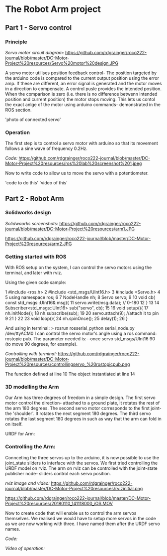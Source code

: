 # The Robot Arm project

## Part 1 - Servo control

### Principle 

*Servo motor circuit diagram:*
https://github.com/rdgrainger/roco222-journal/blob/master/DC-Motor-Project%20resources/Servo%20motor%20design.JPG

A servo motor utilises position feedback control- The position targeted by the arduino code is compared to the current output position using the error amp. If these are different, an error signal is generated and the motor moves in a direction to compensate. A control pusle provides the intended position. When the comparison is zero (i.e. there is no difference betwenn intended position and current position) the motor stops moving. This lets us contol the exact anlge of the motor using arduino commands- demonstrated in the ROS section.

'photo of connected servo'

### Operation

The first step is to control a servo motor with arduino so that its movement follows a sine wave of frequency 0.2Hz.

*Code:*
https://github.com/rdgrainger/roco222-journal/blob/master/DC-Motor-Project%20resources/ros%20lab%20screenshot%201.jpeg

Now to write code to allow us to move the servo with a potentiometer.

'code to do this'
'video of this'

## Part 2 - Robot Arm

### Solidworks design

*Solidwaorks screenshots:*
https://github.com/rdgrainger/roco222-journal/blob/master/DC-Motor-Project%20resources/arm1.JPG

https://github.com/rdgrainger/roco222-journal/blob/master/DC-Motor-Project%20resources/arm2.JPG


### Getting started with ROS

With ROS setup on the system, I can control the servo motors using the terminal, and later with rviz.

Using the given code sample:

1  #include <ros.h>
2  #include <std_msgs/UInt16.h>
3  #include <Servo.h>
4
5  using namespace ros;
6
7  NodeHandle nh;
8  Servo servo;
9
10  void cb( const std_msgs::UInt16& msg){
11 	 servo.write(msg.data); // 0-180
12  }
13
14  Subscriber<std_msgs::UInt16> sub("servo", cb);
15
16  void setup(){
17  	nh.initNode();
18  	nh.subscribe(sub);
19
20 	servo.attach(9); //attach it to pin 9
21  }
22
23  void loop(){
24  	nh.spinOnce();
25 	delay(1);
26  }

And using in terminal: > rosrun rosserial_python serial_node.py /dev/ttyACM0
I can control the servo motor's angle using a ros command: rostopic pub. The parameter needed is:--once servo std_msgs/UInt16 90 (to move 90 degrees, for example).

*Controlling with terminal:*
https://github.com/rdgrainger/roco222-journal/blob/master/DC-Motor-Project%20resources/controllingservo_%20rostopicpub.png

The function defined at line 10 
The object instantiated at line 14 

### 3D modelling the Arm

Our Arm has three degrees of freedom in a simple design. The first servo motor control the direction- attached to a ground plate, it rotates the rest of the arm 180 degrees. The second servo motor corresponds to the first joint- the 'shoulder'. It rotates the next segment 180 degrees. The third servo rotates the last segment 180 degrees in such as way that the arm can fold in on itself.

URDF for Arm:



### Controlling the Arm:

Connceting the three servos up to the arduino, it is now possible to use the joint_state sliders to interface with the servos. We first tried controlling the URDF model on rviz.
The arm on rviz can be controlled with the joint-state publisher node- sliders control each servo position.

*rviz image and video:*
https://github.com/rdgrainger/roco222-journal/blob/master/DC-Motor-Project%20resources/rvizinitial.png

https://github.com/rdgrainger/roco222-journal/blob/master/DC-Motor-Project%20resources/20180110_141118000_iOS.MOV

Now to create code that will enable us to control the arm servos themselves. We realised we would have to setup more servos in the code as we are now working with three. I have named them after the URDF servo names.

*Code:*

*Video of operation:*





